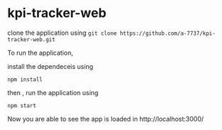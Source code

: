 # kpi-tracker-web

clone the application using `git clone https://github.com/a-7737/kpi-tracker-web.git`

To run the application,

install the dependeceis using

`npm install`

then , run the application using 

`npm start`

Now you are able to see the app is loaded in http://localhost:3000/




